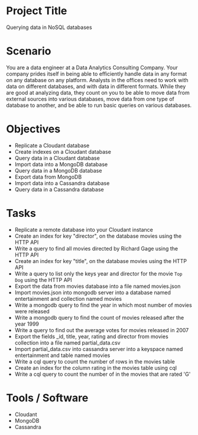 # Project Title
Querying data in NoSQL databases

# Scenario
You are a data engineer at a Data Analytics Consulting Company. Your company prides itself in being able to efficiently handle data in any format on any database on any platform. Analysts in the offices need to work with data on different databases, and with data in different formats. While they are good at analyzing data, they count on you to be able to move data from external sources into various databases, move data from one type of database to another, and be able to run basic queries on various databases.

# Objectives
- Replicate a Cloudant database
- Create indexes on a Cloudant database
- Query data in a Cloudant database
- Import data into a MongoDB database
- Query data in a MongoDB database
- Export data from MongoDB
- Import data into a Cassandra database
- Query data in a Cassandra database

# Tasks
- Replicate a remote database into your Cloudant instance
- Create an index for key "director", on the database movies using the HTTP API
- Write a query to find all movies directed by Richard Gage using the HTTP API
- Create an index for key "title", on the database movies using the HTTP API
- Write a query to list only the keys year and director for the movie `Top Dog` using the HTTP API
- Export the data from movies database into a file named movies.json
- Import movies.json into mongodb server into a database named entertainment and collection named movies
- Write a mongodb query to find the year in which most number of movies were released
- Write a mongodb query to find the count of movies released after the year 1999
- Write a query to find out the average votes for movies released in 2007
- Export the fields _id, title, year, rating and director from movies collection into a file named partial_data.csv
- Import partial_data.csv into cassandra server into a keyspace named entertainment and table named movies
- Write a cql query to count the number of rows in the movies table
- Create an index for the column rating in the movies table using cql
- Write a cql query to count the number of in the movies that are rated 'G'

# Tools / Software
- Cloudant
- MongoDB
- Cassandra
